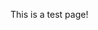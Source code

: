 This is a test page!
<input id="prodId" name="rh" type="hidden" value="awsIp">
<input id="prodId" name="lh" type="hidden" value="192.168.1.132">
<input id="prodId" name="st" type="hidden" value="wifi">
